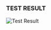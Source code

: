 ### TEST RESULT
![Test Result](https://github.com/SumaiyaTariqueLabiba/SystemVerilog-Verification/assets/127126354/9135cc0c-d8cf-41cf-b32e-edc0fe8a257b)
